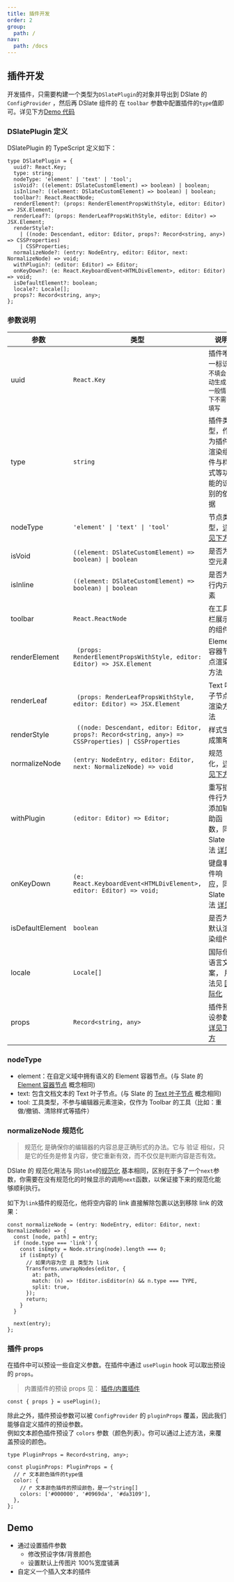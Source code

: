 ```yaml
---
title: 插件开发
order: 2
group:
  path: /
nav:
  path: /docs
---
```


## 插件开发

开发插件，只需要构建一个类型为`DSlatePlugin`的对象并导出到 DSlate 的`ConfigProvider` ，然后再 DSlate 组件的 在 `toolbar` 参数中配置插件的`type`值即可。详见下方[Demo 代码](#demo)

### DSlatePlugin 定义

DSlatePlugin 的 TypeScript 定义如下：

```tsx | pure
type DSlatePlugin = {
  uuid?: React.Key;
  type: string;
  nodeType: 'element' | 'text' | 'tool';
  isVoid?: ((element: DSlateCustomElement) => boolean) | boolean;
  isInline?: ((element: DSlateCustomElement) => boolean) | boolean;
  toolbar?: React.ReactNode;
  renderElement?: (props: RenderElementPropsWithStyle, editor: Editor) => JSX.Element;
  renderLeaf?: (props: RenderLeafPropsWithStyle, editor: Editor) => JSX.Element;
  renderStyle?:
    | ((node: Descendant, editor: Editor, props?: Record<string, any>) => CSSProperties)
    | CSSProperties;
  normalizeNode?: (entry: NodeEntry, editor: Editor, next: NormalizeNode) => void;
  withPlugin?: (editor: Editor) => Editor;
  onKeyDown?: (e: React.KeyboardEvent<HTMLDivElement>, editor: Editor) => void;
  isDefaultElement?: boolean;
  locale?: Locale[];
  props?: Record<string, any>;
};
```

### 参数说明

| 参数 | 类型 | 说明 |
| --- | --- | --- |
| uuid | `React.Key` | 插件唯一标识 `不填会自动生成，一般情况下不需要填写` |
| type | `string` | 插件类型，作为插件渲染组件与样式等功能的识别的依据 |
| nodeType | `'element' \| 'text' \| 'tool'` | 节点类型，[详见下方](#nodetype) |
| isVoid | `((element: DSlateCustomElement) => boolean) \| boolean` | 是否为空元素 |
| isInline | `((element: DSlateCustomElement) => boolean) \| boolean` | 是否为行内元素 |
| toolbar | `React.ReactNode` | 在工具栏展示的组件 |
| renderElement | ` (props: RenderElementPropsWithStyle, editor: Editor) => JSX.Element` | Element 容器节点渲染方法 |
| renderLeaf | ` (props: RenderLeafPropsWithStyle, editor: Editor) => JSX.Element` | Text 叶子节点渲染方法 |
| renderStyle | ` ((node: Descendant, editor: Editor, props?: Record<string, any>) => CSSProperties) \| CSSProperties` | 样式生成策略 |
| normalizeNode | `(entry: NodeEntry, editor: Editor, next: NormalizeNode) => void ` | 规范化，[详见下方](#normalizenode-规范化) |
| withPlugin | `(editor: Editor) => Editor;` | 重写插件行为/添加辅助函数，同 Slate 用法 [详见](https://rain120.github.io/athena/zh/slate/concepts/06-editor.html#%E9%87%8D%E5%86%99%E8%A1%8C%E4%B8%BA-overriding-behaviors) |
| onKeyDown | `(e: React.KeyboardEvent<HTMLDivElement>, editor: Editor) => void;` | 键盘事件响应，同 Slate 用法 [详见](https://rain120.github.io/athena/zh/slate/walkthroughs/02-adding-event-handlers.html) |
| isDefaultElement | `boolean` | 是否为默认渲染组件 |
| locale | `Locale[]` | 国际化语言文案， 用法见 [国际化](/docs/locale#插件国际化) |
| props | `Record<string, any>` | 插件预设参数 [详见下方](#插件-props) |

### nodeType

- element：在自定义域中拥有语义的 Element 容器节点。(与 Slate 的 [Element 容器节点](https://rain120.github.io/athena/zh/slate/concepts/02-nodes.html) 概念相同)
- text: 包含文档文本的 Text 叶子节点。(与 Slate 的 [Text 叶子节点](https://rain120.github.io/athena/zh/slate/concepts/02-nodes.html) 概念相同)
- tool: 工具类型，不参与编辑器元素渲染，仅作为 Toolbar 的工具（比如：重做/撤销、清除样式等插件）

### normalizeNode 规范化

> 规范化 是确保你的编辑器的内容总是正确形式的办法。它与 验证 相似，只是它的任务是修复内容，使它重新有效，而不仅仅是判断内容是否有效。

DSlate 的 规范化用法与 同`Slate`的[规范化](https://rain120.github.io/athena/zh/slate/concepts/10-normalizing.html) 基本相同，区别在于多了一个`next`参数，你需要在没有规范化的时候显示的调用`next`函数，以保证接下来的规范化能够顺利执行。

如下为`link`插件的规范化，他将空内容的 link 直接解除包裹以达到移除 link 的效果：

```tsx | pure
const normalizeNode = (entry: NodeEntry, editor: Editor, next: NormalizeNode) => {
  const [node, path] = entry;
  if (node.type === 'link') {
    const isEmpty = Node.string(node).length === 0;
    if (isEmpty) {
      // 如果内容为空 且 类型为 link
      Transforms.unwrapNodes(editor, {
        at: path,
        match: (n) => !Editor.isEditor(n) && n.type === TYPE,
        split: true,
      });
      return;
    }
  }

  next(entry);
};
```

### 插件 props

在插件中可以预设一些自定义参数。在插件中通过 `usePlugin` hook 可以取出预设的 `props`。

> 内置插件的预设 props 见： [插件/内置插件](/plugins/default)

```tsx | pure
const { props } = usePlugin();
```

除此之外，插件预设参数可以被 `ConfigProvider` 的 `pluginProps` 覆盖，因此我们能够自定义插件的预设参数。  
例如文本颜色插件预设了 `colors` 参数（颜色列表）。你可以通过上述方法，来覆盖预设的颜色。

```tsx | pure
type PluginProps = Record<string, any>;

const pluginProps: PluginProps = {
  // ↱ 文本颜色插件的type值
  color: {
    // ↱ 文本颜色插件的预设颜色，是一个string[]
    colors: ['#000000', '#0969da', '#da3109'],
  },
};
```

## Demo

- 通过设置插件参数
  - 修改预设字体/背景颜色
  - 设置默认上传图片 100%宽度铺满
- 自定义一个插入文本的插件

<code src="./demos/plugin.tsx" />
